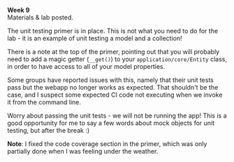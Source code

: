 **Week 9**  
Materials & lab posted.

The unit testing primer is in place. This is not what you need to do for the lab -
it is an example of unit testing a model and a collection!

There is a note at the top of the primer, pointing out that you will probably
need to add a magic getter (`__get()`) to your `application/core/Entity` class,
in order to have access to all of your model properties.

Some groups have reported issues with this, namely that their unit tests pass but the
webapp no longer works as expected. That shouldn't be the case, and I suspect
some expected CI code not executing when we invoke it from the command line.

Worry about passing the unit tests - we will not be running the app!
This is a good opportunity for me to say a few words about mock
objects for unit testing, but after the break :)

**Note**: I fixed the code coverage section in the primer, which was only partially done
when I was feeling under the weather.
